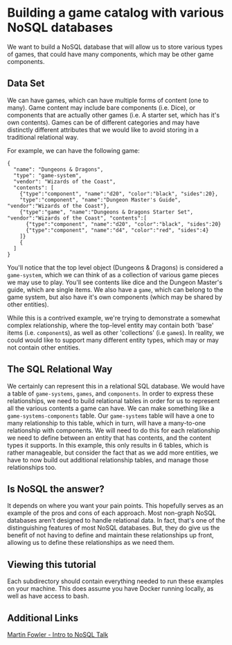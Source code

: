 # Building a game catalog with various NoSQL databases

We want to build a NoSQL database that will allow us to store various types of games, that could have many components, which may be other game components.

## Data Set

We can have games, which can have multiple forms of content (one to many). Game content may include bare components (i.e. Dice), or components that are actually other games (i.e. A starter set, which has it's own contents). Games can be of different categories and may have distinctly different attributes that we would like to avoid storing in a traditional relational way.

For example, we can have the following game:

```
{
  "name": "Dungeons & Dragons",
  "type": "game-system",
  "vendor": "Wizards of the Coast",
  "contents": [
    {"type":"component", "name":"d20", "color":"black", "sides":20},
    "type":"component", "name":"Dungeon Master's Guide", "vendor":"Wizards of the Coast"},
    {"type":"game", "name":"Dungeons & Dragons Starter Set", "vendor":"Wizards of the Coast", "contents":[
      {"type":"component", "name":"d20", "color":"black", "sides":20}
      {"type":"component", "name":"d4", "color":"red", "sides":4}
    ]}
    {
  ]
}
```

You'll notice that the top level object (Dungeons & Dragons) is considered a `game-system`, which we can think of as a collection of various game pieces we may use to play. You'll see contents like dice and the Dungeon Master's guide, which are single items. We also have a `game`, which can belong to the game system, but also have it's own components (which may be shared by other entities).

While this is a contrived example, we're trying to demonstrate a somewhat complex relationship, where the top-level entity may contain both 'base' items (i.e. `component`s), as well as other 'collections' (i.e `game`s). In reality, we could would like to support many different entity types, which may or may not contain other entities.

## The SQL Relational Way

We certainly can represent this in a relational SQL database. We would have a table of `game-systems`, `games`, and `components`. In order to express these relationships, we need to build relational tables in order for us to represent all the various contents a game can have. We can make something like a `game-systems-components` table. Our `game-systems` table will have a one to many relationship to this table, which in turn, will have a many-to-one relationship with components. We will need to do this for each relationship we need to define between an entity that has contents, and the content types it supports. In this example, this only results in 6 tables, which is rather manageable, but consider the fact that as we add more entities, we have to now build out additional relationship tables, and manage those relationships too.

## Is NoSQL the answer?

It depends on where you want your pain points. This hopefully serves as an example of the pros and cons of each approach. Most non-graph NoSQL databases aren't designed to handle relational data. In fact, that's one of the distinguishing features of most NoSQL databases. But, they do give us the benefit of not having to define and maintain these relationships up front, allowing us to define these relationships as we need them.

## Viewing this tutorial

Each subdirectory should contain everything needed to run these examples on your machine. This does assume you have Docker running locally, as well as have access to bash.

## Additional Links

[Martin Fowler - Intro to NoSQL Talk](https://www.youtube.com/watch?v=qI_g07C_Q5I)
